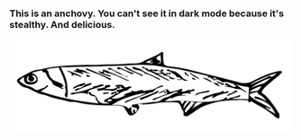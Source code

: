 ### This is an anchovy. You can't see it in dark mode because it's stealthy. And delicious.
![](anchovy.png)
